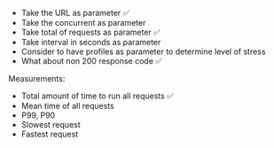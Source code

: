 - Take the URL as parameter :white_check_mark:
- Take the concurrent as parameter
- Take total of requests as parameter :white_check_mark:
- Take interval in seconds as parameter
- Consider to have profiles as parameter to determine level of stress
- What about non 200 response code :white_check_mark:

Measurements:

- Total amount of time to run all requests :white_check_mark:
- Mean time of all requests
- P99, P90
- Slowest request
- Fastest request
